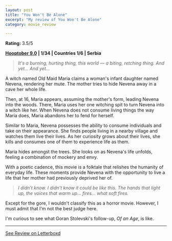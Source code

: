 ```yaml
---
layout: post
title: "You Won't Be Alone"
excerpt: "My review of You Won't Be Alone"
category: movie_review

---
```


**Rating:** 3.5/5

<b><a href="https://boxd.it/pOmcY">Hooptober 9.0</a> | 1/34 | Countries 1/6 | Serbia</b>

<blockquote><i>It's a burning, hurting thing, this world — a biting, retching thing. And yet… And yet…</i></blockquote>

A witch named Old Maid Maria claims a woman's infant daughter named Nevena, rendering her mute. The mother tries to hide Nevena away in a cave her whole life. 

Then, at 16, Maria appears, assuming the mother's form, leading Nevena into the woods. There, Maria uses her one witching spit to turn Nevena into a witch like her. When Nevena does not consume living things the way Maria does, Maria abandons her to fend for herself.

Similar to Maria, Nevena possesses the ability to consume individuals and take on their appearance. She finds people living in a nearby village and watches them live their lives. As her curiosity grows about their lives, she kills and consumes one of them to experience life as them.

Maria hides amongst the trees. She looks on as Nevena's life unfolds, feeling a combination of mockery and envy.

With a poetic cadence, this movie is a folktale that relishes the humanity of everyday life. These moments provide Nevena with the opportunity to live a life that her mother had previously deprived her of.

<blockquote><i>I didn’t know. I didn't know it could be like this. The hands that light up, the voices that warm up… fires… what soft fires.</i></blockquote>

Except for the gore, I wouldn't classify this as a horror movie. However, I must admit that I'm not the best judge here.

I'm curious to see what Goran Stolevski's follow-up, <i>Of an Age</i>, is like.

<hr>

[See Review on Letterboxd](https://boxd.it/55WWLl)
